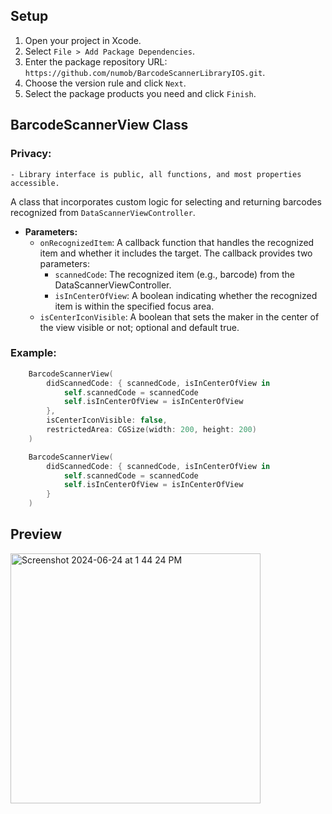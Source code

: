 ## Setup

1. Open your project in Xcode.
2. Select `File > Add Package Dependencies`.
3. Enter the package repository URL: `https://github.com/numob/BarcodeScannerLibraryIOS.git`.
4. Choose the version rule and click `Next`.
5. Select the package products you need and click `Finish`.

## BarcodeScannerView Class

### Privacy:  
    - Library interface is public, all functions, and most properties accessible. 

A class that incorporates custom logic for selecting and returning barcodes recognized from `DataScannerViewController`.

- **Parameters:**
  - `onRecognizedItem`: A callback function that handles the recognized item and whether it includes the target. The callback provides two parameters:
    - `scannedCode`: The recognized item (e.g., barcode) from the DataScannerViewController.
    - `isInCenterOfView`: A boolean indicating whether the recognized item is within the specified focus area.
  - `isCenterIconVisible`: A boolean that sets the maker in the center of the view visible or not; optional and default true.
  
### Example:
```swift
    BarcodeScannerView(
        didScannedCode: { scannedCode, isInCenterOfView in
            self.scannedCode = scannedCode
            self.isInCenterOfView = isInCenterOfView
        },
        isCenterIconVisible: false,
        restrictedArea: CGSize(width: 200, height: 200)
    )

    BarcodeScannerView(
        didScannedCode: { scannedCode, isInCenterOfView in
            self.scannedCode = scannedCode
            self.isInCenterOfView = isInCenterOfView
        }
    )
```

## Preview
<img src="https://github.com/numob/BarcodeScannerLibraryIOS/assets/164918815/6d877515-9bbf-4189-a901-6f2b0821fcd5" alt="Screenshot 2024-06-24 at 1 44 24 PM" width="400"/>


